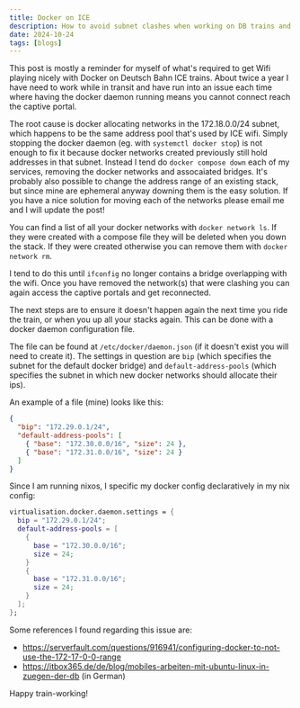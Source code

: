 ```yaml
---
title: Docker on ICE
description: How to avoid subnet clashes when working on DB trains and using Docker.
date: 2024-10-24
tags: [blogs]
---
```


This post is mostly a reminder for myself of what's required to get Wifi playing nicely with Docker on Deutsch Bahn ICE trains. About twice a year I have need to work while in transit and have run into an issue each time where having the docker daemon running means you cannot connect reach the captive portal.

The root cause is docker allocating networks in the 172.18.0.0/24 subnet, which happens to be the same address pool that's used by ICE wifi. Simply stopping the docker daemon (eg. with `systemctl docker stop`) is not enough to fix it because docker networks created previously still hold addresses in that subnet. Instead I tend do `docker compose down` each of my services, removing the docker networks and assocaiated bridges. It's probably also possible to change the address range of an existing stack, but since mine are ephemeral anyway downing them is the easy solution. If you have a nice solution for moving each of the networks please email me and I will update the post!

You can find a list of all your docker networks with `docker network ls`. If they were created with a compose file they will be deleted when you down the stack. If they were created otherwise you can remove them with `docker network rm`.

I tend to do this until `ifconfig` no longer contains a bridge overlapping with the wifi. Once you have removed the network(s) that were clashing you can again access the captive portals and get reconnected.

The next steps are to ensure it doesn't happen again the next time you ride the train, or when you up all your stacks again. This can be done with a docker daemon configuration file.

The file can be found at `/etc/docker/daemon.json` (if it doesn't exist you will need to create it). The settings in question are `bip` (which specifies the subnet for the default docker bridge) and `default-address-pools` (which specifies the subnet in which new docker networks should allocate their ips).

An example of a file (mine) looks like this:

```json
{
  "bip": "172.29.0.1/24",
  "default-address-pools": [
    { "base": "172.30.0.0/16", "size": 24 },
    { "base": "172.31.0.0/16", "size": 24 }
  ]
}
```

Since I am running nixos, I specific my docker config declaratively in my nix config:

```nix
virtualisation.docker.daemon.settings = {
  bip = "172.29.0.1/24";
  default-address-pools = [
    {
      base = "172.30.0.0/16";
      size = 24;
    }
    {
      base = "172.31.0.0/16";
      size = 24;
    }
  ];
};
```

Some references I found regarding this issue are:

- https://serverfault.com/questions/916941/configuring-docker-to-not-use-the-172-17-0-0-range
- https://itbox365.de/de/blog/mobiles-arbeiten-mit-ubuntu-linux-in-zuegen-der-db (in German)

Happy train-working!
